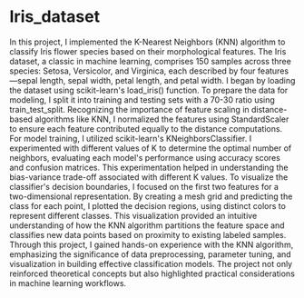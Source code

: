 # Iris_dataset
In this project, I implemented the K-Nearest Neighbors (KNN) algorithm to classify Iris flower species based on their morphological features. The Iris dataset, a classic in machine learning, comprises 150 samples across three species: Setosa, Versicolor, and Virginica, each described by four features—sepal length, sepal width, petal length, and petal width. 
I began by loading the dataset using scikit-learn's load_iris() function. To prepare the data for modeling, I split it into training and testing sets with a 70-30 ratio using train_test_split. Recognizing the importance of feature scaling in distance-based algorithms like KNN, I normalized the features using StandardScaler to ensure each feature contributed equally to the distance computations.
For model training, I utilized scikit-learn's KNeighborsClassifier. I experimented with different values of K to determine the optimal number of neighbors, evaluating each model's performance using accuracy scores and confusion matrices. This experimentation helped in understanding the bias-variance trade-off associated with different K values.
To visualize the classifier's decision boundaries, I focused on the first two features for a two-dimensional representation. By creating a mesh grid and predicting the class for each point, I plotted the decision regions, using distinct colors to represent different classes. This visualization provided an intuitive understanding of how the KNN algorithm partitions the feature space and classifies new data points based on proximity to existing labeled samples.
Through this project, I gained hands-on experience with the KNN algorithm, emphasizing the significance of data preprocessing, parameter tuning, and visualization in building effective classification models. The project not only reinforced theoretical concepts but also highlighted practical considerations in machine learning workflows.
